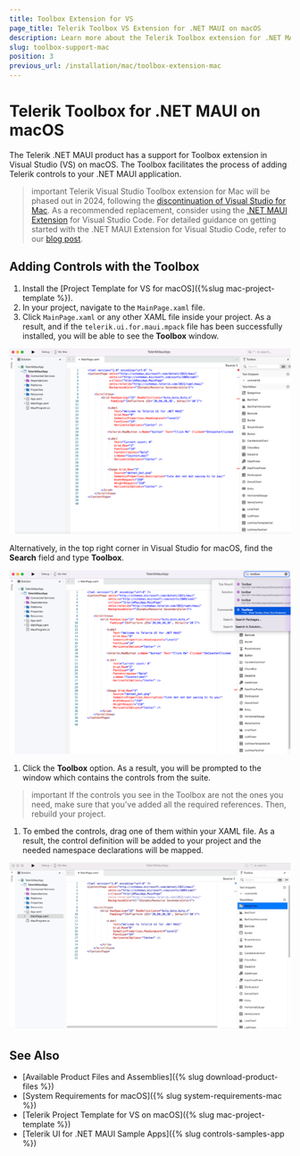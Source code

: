 ```yaml
---
title: Toolbox Extension for VS
page_title: Telerik Toolbox VS Extension for .NET MAUI on macOS
description: Learn more about the Telerik Toolbox extension for .NET MAUI on macOS and how to use the toolbox with the Telerik UI for .NET MAUI library.
slug: toolbox-support-mac
position: 3
previous_url: /installation/mac/toolbox-extension-mac
---
```


# Telerik Toolbox for .NET MAUI on macOS

The Telerik .NET MAUI product has a support for Toolbox extension in Visual Studio (VS) on macOS. The Toolbox facilitates the process of adding Telerik controls to your .NET MAUI application.

>important Telerik Visual Studio Toolbox extension for Mac will be phased out in 2024, following the [discontinuation of Visual Studio for Mac](https://devblogs.microsoft.com/visualstudio/visual-studio-for-mac-retirement-announcement/). As a recommended replacement, consider using the [.NET MAUI Extension](https://marketplace.visualstudio.com/items?itemName=ms-dotnettools.dotnet-maui) for Visual Studio Code. For detailed guidance on getting started with the .NET MAUI Extension for Visual Studio Code, refer to our [blog post](https://www.telerik.com/blogs/beyond-basics-getting-started-net-maui-extension-visual-studio-code).

## Adding Controls with the Toolbox

1. Install the [Project Template for VS for macOS]({%slug mac-project-template %}).
1. In your project, navigate to the `MainPage.xaml` file.
1. Click `MainPage.xaml` or any other XAML file inside your project. As a result, and if the `telerik.ui.for.maui.mpack` file has been successfully installed, you will be able to see the **Toolbox** window.

  ![Showing the Telerik Toolbox when clicking on the MainPage.xaml file](images/enabled_toolbox_mac.png)

  Alternatively, in the top right corner in Visual Studio for macOS, find the **Search** field and type **Toolbox**.

  ![Showing the Telerik Toolbox from the Search field](images/search_toolbox_mac.png)

1. Click the **Toolbox** option. As a result, you will be prompted to the window which contains the controls from the suite.

  >important If the controls you see in the Toolbox are not the ones you need, make sure that you've added all the required references. Then, rebuild your project.

1. To embed the controls, drag one of them within your XAML file. As a result, the control definition will be added to your project and the needed namespace declarations will be mapped.

  ![Adding Telerik .NET MAUI controls from the Toolbox by dragging and dropping on macOS](images/toolbox_mac.gif)

## See Also

* [Available Product Files and Assemblies]({% slug download-product-files %})
* [System Requirements for macOS]({% slug system-requirements-mac %})
* [Telerik Project Template for VS on macOS]({% slug mac-project-template %})
* [Telerik UI for .NET MAUI Sample Apps]({% slug controls-samples-app %})
